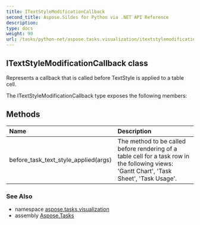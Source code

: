 ```yaml
---
title: ITextStyleModificationCallback
second_title: Aspose.Sildes for Python via .NET API Reference
description: 
type: docs
weight: 90
url: /tasks/python-net/aspose.tasks.visualization/itextstylemodificationcallback/
---
```


## ITextStyleModificationCallback class

Represents a callback that is called before TextStyle is applied to a table cell.

The ITextStyleModificationCallback type exposes the following members:
## Methods
| Name | Description |
| :- | :- |
|before_task_text_style_applied(args)|The method to be called before rendering of a table cell for a task row in the following views:<br/>            'Gantt Chart', 'Task Sheet', 'Task Usage'.|

### See Also

* namespace [aspose.tasks.visualization](/tasks/python-net/aspose.tasks.visualization/)
* assembly [Aspose.Tasks](/tasks/python-net/)

